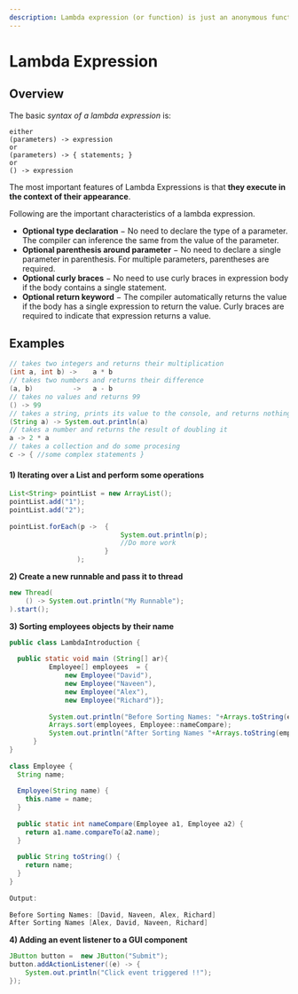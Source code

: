 ```yaml
---
description: Lambda expression (or function) is just an anonymous function
---
```


# Lambda Expression

## Overview 

The basic _syntax of a lambda expression_ is:

```text
either
(parameters) -> expression
or
(parameters) -> { statements; }
or 
() -> expression
```

 The most important features of Lambda Expressions is that **they execute in the context of their appearance**. 

Following are the important characteristics of a lambda expression.

* **Optional type declaration** − No need to declare the type of a parameter. The compiler can inference the same from the value of the parameter.
* **Optional parenthesis around parameter** − No need to declare a single parameter in parenthesis. For multiple parameters, parentheses are required.
* **Optional curly braces** − No need to use curly braces in expression body if the body contains a single statement.
* **Optional return keyword** − The compiler automatically returns the value if the body has a single expression to return the value. Curly braces are required to indicate that expression returns a value.

## **Examples**

```java
// takes two integers and returns their multiplication
(int a, int b) ->    a * b               
// takes two numbers and returns their difference 
(a, b)          ->   a - b               
// takes no values and returns 99 
() -> 99                                
// takes a string, prints its value to the console, and returns nothing  
(String a) -> System.out.println(a)     
// takes a number and returns the result of doubling it 
a -> 2 * a                               
// takes a collection and do some procesing 
c -> { //some complex statements }   
```

####  **1\) Iterating over a List and perform some operations**

```java
List<String> pointList = new ArrayList();
pointList.add("1");
pointList.add("2");
 
pointList.forEach(p ->  {
                            System.out.println(p);
                            //Do more work
                        }
                 );
```

 **2\) Create a new runnable and pass it to thread**

```java
new Thread(
    () -> System.out.println("My Runnable"); 
).start();
```

 **3\) Sorting employees objects by their name**

```java
public class LambdaIntroduction {
 
  public static void main (String[] ar){
          Employee[] employees  = {
              new Employee("David"),
              new Employee("Naveen"),
              new Employee("Alex"),
              new Employee("Richard")};
            
          System.out.println("Before Sorting Names: "+Arrays.toString(employees));
          Arrays.sort(employees, Employee::nameCompare);
          System.out.println("After Sorting Names "+Arrays.toString(employees));
      }
}
  
class Employee {
  String name;
  
  Employee(String name) {
    this.name = name;
  }
  
  public static int nameCompare(Employee a1, Employee a2) {
    return a1.name.compareTo(a2.name);
  }
    
  public String toString() {
    return name;
  }
}
 
Output:
 
Before Sorting Names: [David, Naveen, Alex, Richard]
After Sorting Names [Alex, David, Naveen, Richard]
```

 **4\) Adding an event listener to a GUI component**

```java
JButton button =  new JButton("Submit");
button.addActionListener((e) -> {
    System.out.println("Click event triggered !!");
}); 
```

